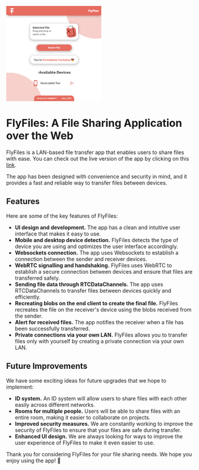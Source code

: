 ![FlyFiles logo](./chrome_8d5l6nMbee.png)

# FlyFiles: A File Sharing Application over the Web

FlyFiles is a LAN-based file transfer app that enables users to share files with ease. You can check out the live version of the app by clicking on this [link](https://fly-files.vercel.app/).

The app has been designed with convenience and security in mind, and it provides a fast and reliable way to transfer files between devices.

## Features

Here are some of the key features of FlyFiles:

- **UI design and development.** The app has a clean and intuitive user interface that makes it easy to use.
- **Mobile and desktop device detection.** FlyFiles detects the type of device you are using and optimizes the user interface accordingly.
- **Websockets connection.** The app uses Websockets to establish a connection between the sender and receiver devices.
- **WebRTC signalling and handshaking.** FlyFiles uses WebRTC to establish a secure connection between devices and ensure that files are transferred safely.
- **Sending file data through RTCDataChannels.** The app uses RTCDataChannels to transfer files between devices quickly and efficiently.
- **Recreating blobs on the end client to create the final file.** FlyFiles recreates the file on the receiver's device using the blobs received from the sender.
- **Alert for received files.** The app notifies the receiver when a file has been successfully transferred.
- **Private connections via your own LAN.** FlyFiles allows you to transfer files only with yourself by creating a private connection via your own LAN.

## Future Improvements

We have some exciting ideas for future upgrades that we hope to implement:

- **ID system.** An ID system will allow users to share files with each other easily across different networks.
- **Rooms for multiple people.** Users will be able to share files with an entire room, making it easier to collaborate on projects.
- **Improved security measures.** We are constantly working to improve the security of FlyFiles to ensure that your files are safe during transfer.
- **Enhanced UI design.** We are always looking for ways to improve the user experience of FlyFiles to make it even easier to use.

Thank you for considering FlyFiles for your file sharing needs. We hope you enjoy using the app! 🚀
